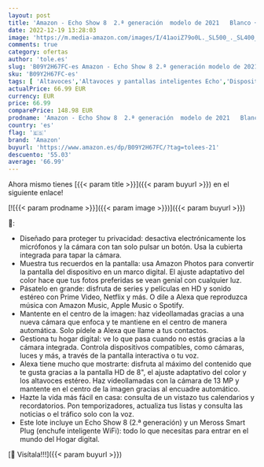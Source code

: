 ```yaml
---
layout: post
title: 'Amazon - Echo Show 8  2.ª generación  modelo de 2021   Blanco + Meross Smart Plug  enchufe inteligente WiFi   compatible con Alexa - Kit de inicio de Hogar digital'
date: 2022-12-19 13:28:03
image: 'https://m.media-amazon.com/images/I/41aoiZ79o0L._SL500_._SL400_.jpg'
comments: true
category: ofertas
author: 'tole.es'
slug: 'B09Y2H67FC-es Amazon - Echo Show 8 2.ª generación modelo de 2021 Blanco...'
sku: 'B09Y2H67FC-es'
tags: [ 'Altavoces','Altavoces y pantallas inteligentes Echo','Dispositivos Amazon','Dispositivos Amazon y Accesorios','Electrónica','Equipos de audio y Hi-Fi','Pantallas inteligentes','Paquetes de dispositivos','alexa','amazon','enchufe','inteligente','🇪🇸', ]
actualPrice: 66.99 EUR
currency: EUR
price: 66.99
comparePrice: 148.98 EUR
prodname: 'Amazon - Echo Show 8  2.ª generación  modelo de 2021   Blanco + Meross Smart Plug  enchufe inteligente WiFi   compatible con Alexa - Kit de inicio de Hogar digital'
country: 'es'
flag: '🇪🇸'
brand: 'Amazon'
buyurl: 'https://www.amazon.es/dp/B09Y2H67FC/?tag=tolees-21'
descuento: '55.03'
average: '66.99'
---
```


Ahora mismo tienes [{{< param title >}}]({{< param buyurl >}}) en el siguiente enlace!

[![{{< param prodname >}}]({{< param image >}})]({{< param buyurl >}})

🔎:

- Diseñado para proteger tu privacidad: desactiva electrónicamente los micrófonos y la cámara con tan solo pulsar un botón. Usa la cubierta integrada para tapar la cámara.
- Muestra tus recuerdos en la pantalla: usa Amazon Photos para convertir la pantalla del dispositivo en un marco digital. El ajuste adaptativo del color hace que tus fotos preferidas se vean genial con cualquier luz.
- Pásatelo en grande: disfruta de series y películas en HD y sonido estéreo con Prime Video, Netflix y más. O dile a Alexa que reproduzca música con Amazon Music, Apple Music o Spotify.
- Mantente en el centro de la imagen: haz videollamadas gracias a una nueva cámara que enfoca y te mantiene en el centro de manera automática. Solo pídele a Alexa que llame a tus contactos.
- Gestiona tu hogar digital: ve lo que pasa cuando no estás gracias a la cámara integrada. Controla dispositivos compatibles, como cámaras, luces y más, a través de la pantalla interactiva o tu voz.
- Alexa tiene mucho que mostrarte: disfruta al máximo del contenido que te gusta gracias a la pantalla HD de 8", el ajuste adaptativo del color y los altavoces estéreo. Haz videollamadas con la cámara de 13 MP y mantente en el centro de la imagen gracias al encuadre automático.
- Hazte la vida más fácil en casa: consulta de un vistazo tus calendarios y recordatorios. Pon temporizadores, actualiza tus listas y consulta las noticias o el tráfico solo con la voz.
- Este lote incluye un Echo Show 8 (2.ª generación) y un Meross Smart Plug (enchufe inteligente WiFi): todo lo que necesitas para entrar en el mundo del Hogar digital.

[🛒 Visítala!!!]({{< param buyurl >}})
